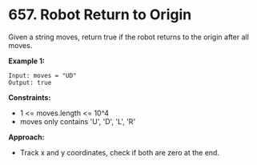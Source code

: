 # 657. Robot Return to Origin

Given a string moves, return true if the robot returns to the origin after all moves.

**Example 1:**
```
Input: moves = "UD"
Output: true
```

**Constraints:**
- 1 <= moves.length <= 10^4
- moves only contains 'U', 'D', 'L', 'R'

**Approach:**
- Track x and y coordinates, check if both are zero at the end.